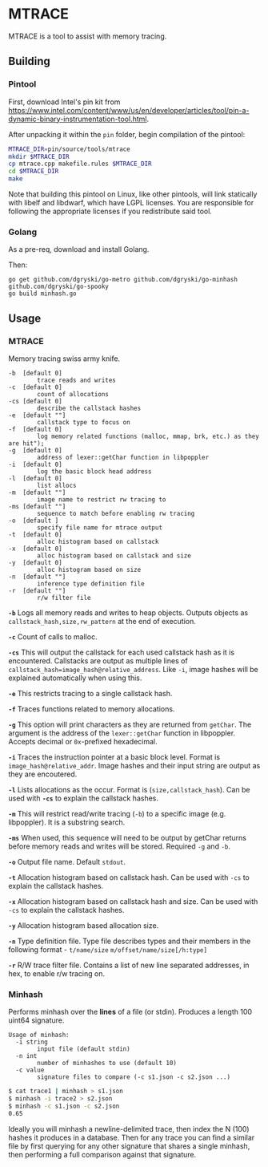 # MTRACE

MTRACE is a tool to assist with memory tracing.

## Building

### Pintool

First, download Intel's pin kit from https://www.intel.com/content/www/us/en/developer/articles/tool/pin-a-dynamic-binary-instrumentation-tool.html.

After unpacking it within the `pin` folder, begin compilation of the pintool:
```bash
MTRACE_DIR=pin/source/tools/mtrace
mkdir $MTRACE_DIR
cp mtrace.cpp makefile.rules $MTRACE_DIR
cd $MTRACE_DIR
make
```

Note that building this pintool on Linux, like other pintools, will link statically with libelf and libdwarf, which have LGPL licenses. You are responsible for following the appropriate licenses if you redistribute said tool.

### Golang

As a pre-req, download and install Golang.

Then:
```
go get github.com/dgryski/go-metro github.com/dgryski/go-minhash github.com/dgryski/go-spooky
go build minhash.go
```

## Usage

### MTRACE

Memory tracing swiss army knife.

```
-b  [default 0]
        trace reads and writes
-c  [default 0]
        count of allocations
-cs [default 0]
        describe the callstack hashes
-e  [default ""]
        callstack type to focus on
-f  [default 0]
        log memory related functions (malloc, mmap, brk, etc.) as they are hit");
-g  [default 0]
        address of lexer::getChar function in libpoppler
-i  [default 0]
        log the basic block head address
-l  [default 0]
        list allocs
-m  [default ""]
        image name to restrict rw tracing to
-ms [default ""]
        sequence to match before enabling rw tracing
-o  [default ]
        specify file name for mtrace output
-t  [default 0]
        alloc histogram based on callstack
-x  [default 0]
        alloc histogram based on callstack and size
-y  [default 0]
        alloc histogram based on size
-n  [default ""]
        inference type definition file
-r  [default ""]
        r/w filter file
```

**`-b`** Logs all memory reads and writes to heap objects. Outputs objects as `callstack_hash,size,rw_pattern` at the end of execution.

**`-c`** Count of calls to malloc.

**`-cs`** This will output the callstack for each used callstack hash as it is encountered. Callstacks are output as multiple lines of `callstack_hash=image_hash@relative_address`. Like `-i`, image hashes will be explained automatically when using this.

**`-e`** This restricts tracing to a single callstack hash.

**`-f`** Traces functions related to memory allocations.

**`-g`** This option will print characters as they are returned from `getChar`. The argument is the address of the `lexer::getChar` function in libpoppler. Accepts decimal or `0x`-prefixed hexadecimal.

**`-i`** Traces the instruction pointer at a basic block level. Format is `image_hash@relative_addr`. Image hashes and their input string are output as they are encoutered.

**`-l`** Lists allocations as the occur. Format is (`size,callstack_hash`). Can be used with **`-cs`** to explain the callstack hashes.

**`-m`** This will restrict read/write tracing (`-b`) to a specific image (e.g. libpoppler). It is a substring search. 

**`-ms`** When used, this sequence will need to be output by getChar returns before memory reads and writes will be stored. Required `-g` and `-b`.

**`-o`** Output file name. Default `stdout`.

**`-t`** Allocation histogram based on callstack hash. Can be used with `-cs` to explain the callstack hashes.

**`-x`** Allocation histogram based on callstack hash and size. Can be used with `-cs` to explain the callstack hashes.

**`-y`** Allocation histogram based allocation size. 

**`-n`** Type definition file. Type file describes types and their members in the following format -
        `t/name/size`
        `m/offset/name/size[/h:type]`

**`-r`** R/W trace filter file. Contains a list of new line separated addresses, in hex, to enable r/w tracing on.

### Minhash

Performs minhash over the **lines** of a file (or stdin). Produces a length 100 uint64 signature.

```
Usage of minhash:
  -i string
        input file (default stdin)
  -n int
        number of minhashes to use (default 10)
  -c value
        signature files to compare (-c s1.json -c s2.json ...)
```

```bash
$ cat trace1 | minhash > s1.json
$ minhash -i trace2 > s2.json
$ minhash -c s1.json -c s2.json
0.65
```

Ideally you will minhash a newline-delimited trace, then index the N (100) hashes it produces in a database. Then for any trace you can find a similar file by first querying for any other signature that shares a single minhash, then performing a full comparison against that signature.

